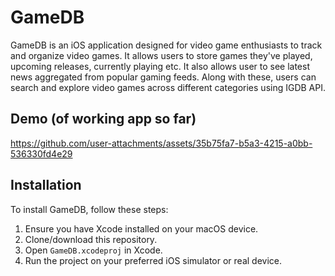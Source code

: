 # GameDB
GameDB is an iOS application designed for video game enthusiasts to track and organize video games. It allows users to store games they've played, upcoming releases, currently playing etc. It also allows user to see latest news aggregated from popular gaming feeds. Along with these, users can search and explore video games across different categories using IGDB API. 

## Demo (of working app so far)

https://github.com/user-attachments/assets/35b75fa7-b5a3-4215-a0bb-536330fd4e29

## Installation
To install GameDB, follow these steps:
1. Ensure you have Xcode installed on your macOS device.
2. Clone/download this repository.
3. Open `GameDB.xcodeproj` in Xcode.
4. Run the project on your preferred iOS simulator or real device.
